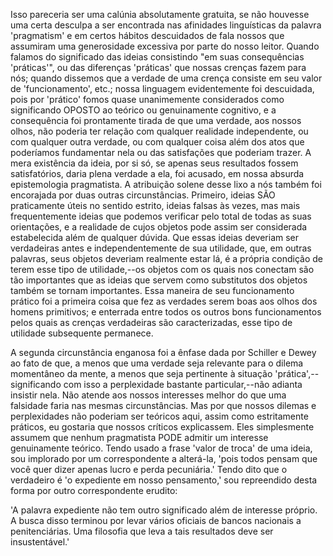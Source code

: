 Isso pareceria ser uma calúnia absolutamente gratuita, se não houvesse uma certa desculpa a ser encontrada nas afinidades linguísticas da palavra 'pragmatism' e em certos hábitos descuidados de fala nossos que assumiram uma generosidade excessiva por parte do nosso leitor. Quando falamos do significado das ideias consistindo "em suas consequências 'práticas'", ou das diferenças 'práticas' que nossas crenças fazem para nós; quando dissemos que a verdade de uma crença consiste em seu valor de 'funcionamento', etc.; nossa linguagem evidentemente foi descuidada, pois por 'prático' fomos quase unanimemente considerados como significando OPOSTO ao teórico ou genuinamente cognitivo, e a consequência foi prontamente tirada de que uma verdade, aos nossos olhos, não poderia ter relação com qualquer realidade independente, ou com qualquer outra verdade, ou com qualquer coisa além dos atos que poderíamos fundamentar nela ou das satisfações que poderiam trazer. A mera existência da ideia, por si só, se apenas seus resultados fossem satisfatórios, daria plena verdade a ela, foi acusado, em nossa absurda epistemologia pragmatista. A atribuição solene desse lixo a nós também foi encorajada por duas outras circunstâncias. Primeiro, ideias SÃO praticamente úteis no sentido estrito, ideias falsas às vezes, mas mais frequentemente ideias que podemos verificar pelo total de todas as suas orientações, e a realidade de cujos objetos pode assim ser considerada estabelecida além de qualquer dúvida. Que essas ideias deveriam ser verdadeiras antes e independentemente de sua utilidade, que, em outras palavras, seus objetos deveriam realmente estar lá, é a própria condição de terem esse tipo de utilidade,--os objetos com os quais nos conectam são tão importantes que as ideias que servem como substitutos dos objetos também se tornam importantes. Essa maneira de seu funcionamento prático foi a primeira coisa que fez as verdades serem boas aos olhos dos homens primitivos; e enterrada entre todos os outros bons funcionamentos pelos quais as crenças verdadeiras são caracterizadas, esse tipo de utilidade subsequente permanece.

A segunda circunstância enganosa foi a ênfase dada por Schiller e Dewey ao fato de que, a menos que uma verdade seja relevante para o dilema momentâneo da mente, a menos que seja pertinente à situação 'prática',--significando com isso a perplexidade bastante particular,--não adianta insistir nela. Não atende aos nossos interesses melhor do que uma falsidade faria nas mesmas circunstâncias. Mas por que nossos dilemas e perplexidades não poderiam ser teóricos aqui, assim como estritamente práticos, eu gostaria que nossos críticos explicassem. Eles simplesmente assumem que nenhum pragmatista PODE admitir um interesse genuinamente teórico. Tendo usado a frase 'valor de troca' de uma ideia, sou implorado por um correspondente a alterá-la, 'pois todos pensam que você quer dizer apenas lucro e perda pecuniária.' Tendo dito que o verdadeiro é 'o expediente em nosso pensamento,' sou repreendido desta forma por outro correspondente erudito:

'A palavra expediente não tem outro significado além de interesse próprio. A busca disso terminou por levar vários oficiais de bancos nacionais a penitenciárias. Uma filosofia que leva a tais resultados deve ser insustentável.'